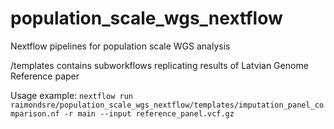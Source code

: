 # population_scale_wgs_nextflow
Nextflow pipelines for population scale WGS analysis


/templates contains subworkflows replicating results of Latvian Genome Reference paper

Usage example:
`nextflow run raimondsre/population_scale_wgs_nextflow/templates/imputation_panel_comparison.nf -r main --input reference_panel.vcf.gz` 
